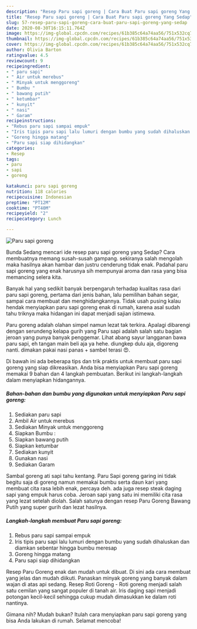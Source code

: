 ```yaml
---
description: "Resep Paru sapi goreng | Cara Buat Paru sapi goreng Yang Sedap"
title: "Resep Paru sapi goreng | Cara Buat Paru sapi goreng Yang Sedap"
slug: 57-resep-paru-sapi-goreng-cara-buat-paru-sapi-goreng-yang-sedap
date: 2020-08-30T16:15:11.764Z
image: https://img-global.cpcdn.com/recipes/61b385c64a74aa56/751x532cq70/paru-sapi-goreng-foto-resep-utama.jpg
thumbnail: https://img-global.cpcdn.com/recipes/61b385c64a74aa56/751x532cq70/paru-sapi-goreng-foto-resep-utama.jpg
cover: https://img-global.cpcdn.com/recipes/61b385c64a74aa56/751x532cq70/paru-sapi-goreng-foto-resep-utama.jpg
author: Olivia Barton
ratingvalue: 4.5
reviewcount: 9
recipeingredient:
- " paru sapi"
- " Air untuk merebus"
- " Minyak untuk menggoreng"
- " Bumbu "
- " bawang putih"
- " ketumbar"
- " kunyit"
- " nasi"
- " Garam"
recipeinstructions:
- "Rebus paru sapi sampai empuk"
- "Iris tipis paru sapi lalu lumuri dengan bumbu yang sudah dihaluskan dan diamkan sebentar hingga bumbu meresap"
- "Goreng hingga matang"
- "Paru sapi siap dihidangkan"
categories:
- Resep
tags:
- paru
- sapi
- goreng

katakunci: paru sapi goreng 
nutrition: 118 calories
recipecuisine: Indonesian
preptime: "PT12M"
cooktime: "PT40M"
recipeyield: "2"
recipecategory: Lunch

---
```



![Paru sapi goreng](https://img-global.cpcdn.com/recipes/61b385c64a74aa56/751x532cq70/paru-sapi-goreng-foto-resep-utama.jpg)

Bunda Sedang mencari ide resep paru sapi goreng yang Sedap? Cara membuatnya memang susah-susah gampang. sekiranya salah mengolah maka hasilnya akan hambar dan justru cenderung tidak enak. Padahal paru sapi goreng yang enak harusnya sih mempunyai aroma dan rasa yang bisa memancing selera kita.

Banyak hal yang sedikit banyak berpengaruh terhadap kualitas rasa dari paru sapi goreng, pertama dari jenis bahan, lalu pemilihan bahan segar, sampai cara membuat dan menghidangkannya. Tidak usah pusing kalau hendak menyiapkan paru sapi goreng enak di rumah, karena asal sudah tahu triknya maka hidangan ini dapat menjadi sajian istimewa.

Paru goreng adalah olahan simpel namun lezat tak terkira. Apalagi dibarengi dengan serundeng kelapa gurih yang Paru sapi adalah salah satu bagian jeroan yang punya banyak penggemar. Lihat abang sayur langganan bawa paru sapi, eh tangan main beli aja ya hehe. diungkep dulu aja, digoreng nanti. dimakan pakai nasi panas + sambel terasi 😍.


Di bawah ini ada beberapa tips dan trik praktis untuk membuat paru sapi goreng yang siap dikreasikan. Anda bisa menyiapkan Paru sapi goreng memakai 9 bahan dan 4 langkah pembuatan. Berikut ini langkah-langkah dalam menyiapkan hidangannya.

<!--inarticleads1-->

##### Bahan-bahan dan bumbu yang digunakan untuk menyiapkan Paru sapi goreng:

1. Sediakan  paru sapi
1. Ambil  Air untuk merebus
1. Sediakan  Minyak untuk menggoreng
1. Siapkan  Bumbu :
1. Siapkan  bawang putih
1. Siapkan  ketumbar
1. Sediakan  kunyit
1. Gunakan  nasi
1. Sediakan  Garam


Sambal goreng ati sapi tahu kentang. Paru Sapi goreng garing ini tidak begitu saja di goreng namun memakai bumbu serta daun kari yang membuat cita rasa lebih enak, percaya deh. ada juga resep steak daging sapi yang empuk harus coba. Jeroan sapi yang satu ini memiliki cita rasa yang lezat setelah diolah. Salah satunya dengan resep Paru Goreng Bawang Putih yang super gurih dan lezat hasilnya. 

<!--inarticleads2-->

##### Langkah-langkah membuat Paru sapi goreng:

1. Rebus paru sapi sampai empuk
1. Iris tipis paru sapi lalu lumuri dengan bumbu yang sudah dihaluskan dan diamkan sebentar hingga bumbu meresap
1. Goreng hingga matang
1. Paru sapi siap dihidangkan


Resep Paru Goreng enak dan mudah untuk dibuat. Di sini ada cara membuat yang jelas dan mudah diikuti. Panaskan minyak goreng yang banyak dalam wajan di atas api sedang. Resep Roti Goreng - Roti goreng menjadi salah satu cemilan yang sangat populer di tanah air. Iris daging sapi menjadi potongan kecil-kecil sehingga cukup mudah dimasukkan ke dalam roti nantinya. 

Gimana nih? Mudah bukan? Itulah cara menyiapkan paru sapi goreng yang bisa Anda lakukan di rumah. Selamat mencoba!
